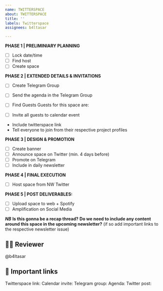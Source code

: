 ```yaml
---
name: TWITTERSPACE
about: TWITTERSPACE
title: ''
labels: Twitterspace
assignees: b4ltasar

---
```


**PHASE 1 | PRELIMINIARY PLANNING** 
- [ ] Lock date/time
- [ ] Find host
- [ ] Create space

**PHASE 2 | EXTENDED DETAILS & INVITATIONS** 
- [ ] Create Telegram Group
- [ ] Send the agenda in the Telegram Group
- [ ] Find Guests
Guests for this space are: 

- [ ] Invite all guests to calendar event
- Include twitterspace link
- Tell everyone to join from their respective project profiles

**PHASE 3 | DESIGN & PROMOTION**
- [ ] Create banner
- [ ] Announce space on Twitter  (min. 4 days before)
- [ ] Promote on Telegram 
- [ ] Include in daily newsletter 

**PHASE 4 | FINAL EXECUTION**
- [ ] Host space from NW Twitter

**PHASE 5 | POST DELIVERABLES:**
- [ ] Upload space to web + Spotify
- [ ] Amplification on Social Media

_**NB**_
**Is this gonna be a recap thread?**
**Do we need to include any content around this space in the upcoming newsletter?** 
(if so add important links to the respective newsletter issue)

## 🤼‍♂️ Reviewer
@b4ltasar

## 🔗  Important links
Twitterspace link:
Calendar invite:
Telegram group:
Agenda:
Twitter post:
